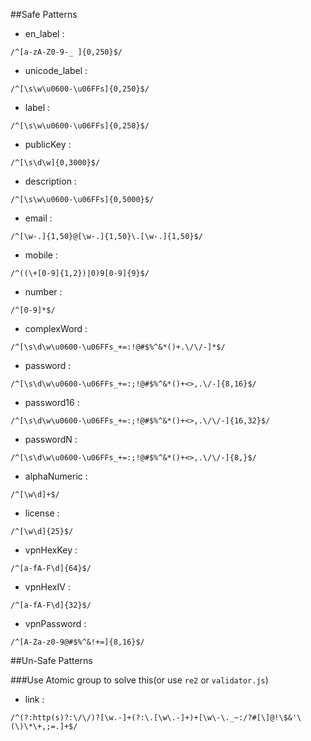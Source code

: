 ##Safe Patterns

* en_label :

 `/^[a-zA-Z0-9-_ ]{0,250}$/`

* unicode_label :

 `/^[\s\w\u0600-\u06FFs]{0,250}$/`

* label :

 `/^[\s\w\u0600-\u06FFs]{0,250}$/`

* publicKey :

 `/^[\s\d\w]{0,3000}$/`

* description :

 `/^[\s\w\u0600-\u06FFs]{0,5000}$/`

* email :

 `/^[\w-.]{1,50}@[\w-.]{1,50}\.[\w-.]{1,50}$/`

* mobile :

 `/^((\+[0-9]{1,2})|0)9[0-9]{9}$/`

* number :

 `/^[0-9]*$/`

* complexWord :

 `/^[\s\d\w\u0600-\u06FFs_+=:!@#$%^&*()+.\/\/-]*$/`

* password :

 `/^[\s\d\w\u0600-\u06FFs_+=:;!@#$%^&*()+<>,.\/-]{8,16}$/`

* password16 :

 `/^[\s\d\w\u0600-\u06FFs_+=:;!@#$%^&*()+<>,.\/\/-]{16,32}$/`

* passwordN :

 `/^[\s\d\w\u0600-\u06FFs_+=:;!@#$%^&*()+<>,.\/\/-]{8,}$/`

* alphaNumeric :

 `/^[\w\d]+$/`

* license :

 `/^[\w\d]{25}$/`

* vpnHexKey :

 `/^[a-fA-F\d]{64}$/`

* vpnHexIV :

 `/^[a-fA-F\d]{32}$/`

* vpnPassword :

 `/^[A-Za-z0-9@#$%^&!+=]{8,16}$/`

##Un-Safe Patterns

###Use Atomic group to solve this(or use `re2` or `validator.js`)

* link :

 `/^(?:http(s)?:\/\/)?[\w.-]+(?:\.[\w\.-]+)+[\w\-\._~:/?#[\]@!\$&'\(\)\*\+,;=.]+$/`
